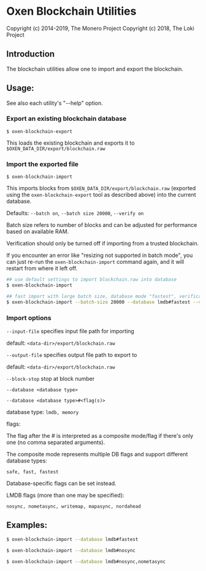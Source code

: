 # Oxen Blockchain Utilities

Copyright (c) 2014-2019, The Monero Project
Copyright (c)      2018, The Loki Project

## Introduction

The blockchain utilities allow one to import and export the blockchain.

## Usage:

See also each utility's "--help" option.

### Export an existing blockchain database

`$ oxen-blockchain-export`

This loads the existing blockchain and exports it to `$OXEN_DATA_DIR/export/blockchain.raw`

### Import the exported file

`$ oxen-blockchain-import`

This imports blocks from `$OXEN_DATA_DIR/export/blockchain.raw` (exported using the
`oxen-blockchain-export` tool as described above) into the current database.

Defaults: `--batch on`, `--batch size 20000`, `--verify on`

Batch size refers to number of blocks and can be adjusted for performance based on available RAM.

Verification should only be turned off if importing from a trusted blockchain.

If you encounter an error like "resizing not supported in batch mode", you can just re-run
the `oxen-blockchain-import` command again, and it will restart from where it left off.

```bash
## use default settings to import blockchain.raw into database
$ oxen-blockchain-import

## fast import with large batch size, database mode "fastest", verification off
$ oxen-blockchain-import --batch-size 20000 --database lmdb#fastest --verify off

```

### Import options

`--input-file`
specifies input file path for importing

default: `<data-dir>/export/blockchain.raw`

`--output-file`
specifies output file path to export to

default: `<data-dir>/export/blockchain.raw`

`--block-stop`
stop at block number

`--database <database type>`

`--database <database type>#<flag(s)>`

database type: `lmdb, memory`

flags:

The flag after the # is interpreted as a composite mode/flag if there's only
one (no comma separated arguments).

The composite mode represents multiple DB flags and support different database types:

`safe, fast, fastest`

Database-specific flags can be set instead.

LMDB flags (more than one may be specified):

`nosync, nometasync, writemap, mapasync, nordahead`

## Examples:

```bash
$ oxen-blockchain-import --database lmdb#fastest

$ oxen-blockchain-import --database lmdb#nosync

$ oxen-blockchain-import --database lmdb#nosync,nometasync
```
